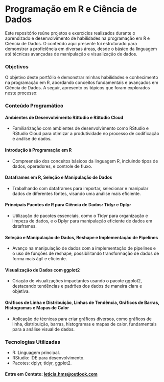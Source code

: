 # Programação em R e Ciência de Dados

Este repositório reúne projetos e exercícios realizados durante o aprendizado e desenvolvimento de habilidades na programação em R e Ciência de Dados. O conteúdo aqui presente foi estruturado para demonstrar a proficiência em diversas áreas, desde o básico da linguagem até técnicas avançadas de manipulação e visualização de dados.

### Objetivos

O objetivo deste portfólio é demonstrar minhas habilidades e conhecimento na programação em R, abordando conceitos fundamentais e avançados em Ciência de Dados. A seguir, apresento os tópicos que foram explorados neste processo:

### Conteúdo Programático

#### Ambientes de Desenvolvimento RStudio e RStudio Cloud
- Familiarização com ambientes de desenvolvimento como RStudio e RStudio Cloud para otimizar a produtividade no processo de codificação e análise de dados.
#### Introdução à Programação em R
- Compreensão dos conceitos básicos da linguagem R, incluindo tipos de dados, operadores, e controle de fluxo.
#### Dataframes em R, Seleção e Manipulação de Dados
- Trabalhando com dataframes para importar, selecionar e manipular dados de diferentes fontes, visando uma análise mais eficiente.
#### Principais Pacotes de R para Ciência de Dados: Tidyr e Dplyr
- Utilização de pacotes essenciais, como o Tidyr para organização e limpeza de dados, e o Dplyr para manipulação eficiente de dados em dataframes.
#### Seleção e Manipulação de Dados, Reshape e Implementação de Pipelines
- Avanço na manipulação de dados com a implementação de pipelines e o uso de funções de reshape, possibilitando transformação de dados de forma mais ágil e eficiente.
#### Visualização de Dados com ggplot2
- Criação de visualizações impactantes usando o pacote ggplot2, destacando tendências e padrões dos dados de maneira clara e objetiva.
#### Gráficos de Linha e Distribuição, Linhas de Tendência, Gráficos de Barras, Histogramas e Mapas de Calor
- Aplicação de técnicas para criar gráficos diversos, como gráficos de linha, distribuição, barras, histogramas e mapas de calor, fundamentais para a análise visual de dados.

### Tecnologias Utilizadas

- R: Linguagem principal.
- RStudio: IDE para desenvolvimento.
- Pacotes: dplyr, tidyr, ggplot2.

#### Entre em Contato: leticia.hms@outlook.com

